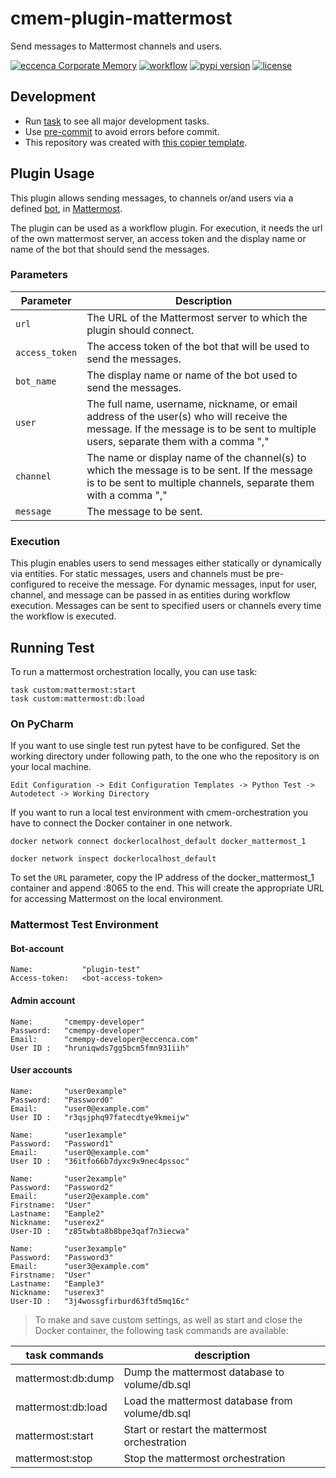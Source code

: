 # cmem-plugin-mattermost

Send messages to Mattermost channels and users.

[![eccenca Corporate Memory](https://img.shields.io/badge/eccenca-Corporate%20Memory-orange)](https://documentation.eccenca.com) [![workflow](https://github.com/eccenca/cmem-plugin-mattermost/actions/workflows/check.yml/badge.svg)](https://github.com/eccenca/cmem-plugin-mattermost/actions) [![pypi version](https://img.shields.io/pypi/v/cmem-plugin-mattermost)](https://pypi.org/project/cmem-plugin-mattermost) [![license](https://img.shields.io/pypi/l/cmem-plugin-mattermost)](https://pypi.org/project/cmem-plugin-mattermost)

## Development

- Run [task](https://taskfile.dev/) to see all major development tasks.
- Use [pre-commit](https://pre-commit.com/) to avoid errors before commit.
- This repository was created with [this copier template](https://github.com/eccenca/cmem-plugin-template).

## Plugin Usage

This plugin allows sending messages, to channels or/and users via a defined [bot](https://developers.mattermost.com/integrate/reference/bot-accounts/), in [Mattermost](https://mattermost.com/).

The plugin can be used as a workflow plugin. For execution, it needs the url of the own mattermost server, an access token and the display name or name of the bot that should send the messages.

### Parameters

| Parameter      | Description                                                                                                                                                                     |
|----------------|---------------------------------------------------------------------------------------------------------------------------------------------------------------------------------|
| `url`          | The URL of the Mattermost server to which the plugin should connect.                                                                                                            |
| `access_token` | The access token of the bot that will be used to send the messages.                                                                                                             |
| `bot_name`     | The display name or name of the bot used to send the messages.                                                                                                                  |
| `user`         | The full name, username, nickname, or email address of the user(s) who will receive the message. If the message is to be sent to multiple users, separate them with a comma "," |  
| `channel`      | The name or display name of the channel(s) to which the message is to be sent. If the message is to be sent to multiple channels, separate them with a comma ","                |
| `message`      | The message to be sent.                                                                                                                                                         |

### Execution

This plugin enables users to send messages either statically or dynamically via entities. For static messages, users and channels must be pre-configured to receive the message. For dynamic messages, input for user, channel, and message can be passed in as entities during workflow execution. Messages can be sent to specified users or channels every time the workflow is executed.

## Running Test

To run a mattermost orchestration locally, you can use task:

```shell-session
task custom:mattermost:start
task custom:mattermost:db:load
```

### On PyCharm

If you want to use single test run pytest have to be configured.
Set the working directory under following path, to the one who the repository is on your local machine.

```text
Edit Configuration -> Edit Configuration Templates -> Python Test -> Autodetect -> Working Directory
```

If you want to run a local test environment with cmem-orchestration you have to connect the Docker container in one network.

```shell-session
docker network connect dockerlocalhost_default docker_mattermost_1
```

```shell-session
docker network inspect dockerlocalhost_default
```

To set the `URL` parameter, copy the IP address of the docker_mattermost_1 container and append :8065 to the end. This will create the appropriate URL for accessing Mattermost on the local environment.

### Mattermost Test Environment

#### Bot-account

```text
Name:           "plugin-test"
Access-token:   <bot-access-token>
```

#### Admin account

```text
Name:       "cmempy-developer" 
Password:   "cmempy-developer" 
Email:      "cmempy-developer@eccenca.com" 
User ID :   "hruniqwds7gg5bcm5fmn931iih"
```

#### User accounts

```text
Name:       "user0example" 
Password:   "Password0" 
Email:      "user0@example.com" 
User ID :   "r3qsjphq97fatecdtye9kmeijw"

Name:       "user1example"
Password:   "Password1"
Email:      "user0@example.com"
User ID :   "36itfo66b7dyxc9x9nec4pssoc"

Name:       "user2example"
Password:   "Password2"
Email:      "user2@example.com"
Firstname:  "User"
Lastname:   "Eample2" 
Nickname:   "userex2" 
User-ID :   "z85twbta8b8bpe3qaf7n3iecwa"

Name:       "user3example"
Password:   "Password3"
Email:      "user3@example.com"
Firstname:  "User"
Lastname:   "Eample3"
Nickname:   "userex3"
User-ID :   "3j4wossgfirburd63ftd5mq16c"
```

> To make and save custom settings, as well as start and close the Docker container, the following task commands are available:

| task commands      | description                                     |
|--------------------|-------------------------------------------------|
| mattermost:db:dump | Dump the mattermost database to volume/db.sql   |
| mattermost:db:load | Load the mattermost database from volume/db.sql |
 | mattermost:start   | Start or restart the mattermost orchestration   |
 | mattermost:stop    | Stop the mattermost orchestration               |
